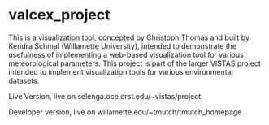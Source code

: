 # valcex_project

This is a visualization tool, concepted by Christoph Thomas and built by Kendra Schmal (Willamette University), intended to demonstrate the usefulness of implementing a web-based visualization tool for various meteorological parameters. This project is part of the larger VISTAS project intended to implement visualization tools for various environmental datasets.

Live Version, live on selenga.oce.orst.edu/~vistas/project

Developer version, live on willamette.edu/~tmutch/tmutch_homepage
